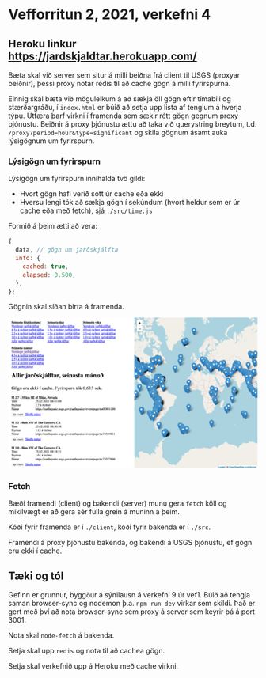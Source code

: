# Vefforritun 2, 2021, verkefni 4

## Heroku linkur https://jardskjaldtar.herokuapp.com/



Bæta skal við server sem situr á milli beiðna frá client til USGS (proxyar beiðnir), þessi proxy notar redis til að cache gögn á milli fyrirspurna.

Einnig skal bæta við möguleikum á að sækja öll gögn eftir tímabili og stærðargráðu, í `index.html` er búið að setja upp lista af tenglum á hverja týpu. Útfæra þarf virkni í framenda sem sækir rétt gögn gegnum proxy þjónustu. Beiðnir á proxy þjónustu ættu að taka við querystring breytum, t.d. `/proxy?period=hour&type=significant` og skila gögnum ásamt auka lýsigögnum um fyrirspurn.

### Lýsigögn um fyrirspurn

Lýsigögn um fyrirspurn innihalda tvö gildi:

* Hvort gögn hafi verið sótt úr cache eða ekki
* Hversu lengi tók að sækja gögn í sekúndum (hvort heldur sem er úr cache eða með fetch), sjá `./src/time.js`

Formið á þeim ætti að vera:

```javascript
{
  data, // gögn um jarðskjálfta
  info: {
    cached: true,
    elapsed: 0.500,
  },
};
```

Gögnin skal síðan birta á framenda.

![](./utlit.png)

### Fetch

Bæði framendi (client) og bakendi (server) munu gera `fetch` köll og mikilvægt er að gera sér fulla grein á muninn á þeim.

Kóði fyrir framenda er í `./client`, kóði fyrir bakenda er í `./src`.

Framendi á proxy þjónustu bakenda, og bakendi á USGS þjónustu, ef gögn eru ekki í cache.

## Tæki og tól

Gefinn er grunnur, byggður á sýnilausn á verkefni 9 úr vef1. Búið að tengja saman browser-sync og nodemon þ.a. `npm run dev` virkar sem skildi. Það er gert með því að nota browser-sync sem proxy á server sem keyrir þá á port 3001.

Nota skal `node-fetch` á bakenda.

Setja skal upp `redis` og nota til að cachea gögn.

Setja skal verkefnið upp á Heroku með cache virkni.

